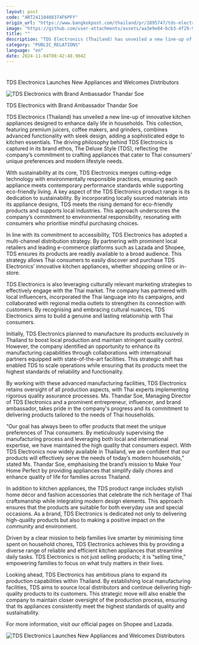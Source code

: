 ```yaml
---
layout: post
code: "ART24110408374F6PFY"
origin_url: "https://www.bangkokpost.com/thailand/pr/2895747/tds-electronics-launches-new-appliances-and-welcomes-distributors"
image: "https://github.com/user-attachments/assets/aa3e9e84-bcb3-4f29-9bb4-208c078862c0"
title: ""
description: "TDS Electronics (Thailand) has unveiled a new line-up of innovative kitchen appliances designed to enhance daily life in households. This collection, featuring premium juicers, coffee makers, and grinders, combines advanced functionality with sleek design, adding a sophisticated edge to kitchen essentials. The driving philosophy behind TDS Electronics is captured in its brand ethos, The Deluxe Style (TDS), reflecting the company’s commitment to crafting appliances that cater to Thai consumers"
category: "PUBLIC_RELATIONS"
language: "en"
date: 2024-11-04T08:42:48.904Z
---
```


# 

TDS Electronics Launches New Appliances and Welcomes Distributors

![TDS Electronics with Brand Ambassador Thandar Soe](https://github.com/user-attachments/assets/56a50469-6cfb-449c-bc50-47c1da4f6903)

TDS Electronics with Brand Ambassador Thandar Soe

TDS Electronics (Thailand) has unveiled a new line-up of innovative kitchen appliances designed to enhance daily life in households. This collection, featuring premium juicers, coffee makers, and grinders, combines advanced functionality with sleek design, adding a sophisticated edge to kitchen essentials. The driving philosophy behind TDS Electronics is captured in its brand ethos, The Deluxe Style (TDS), reflecting the company’s commitment to crafting appliances that cater to Thai consumers' unique preferences and modern lifestyle needs.

With sustainability at its core, TDS Electronics merges cutting-edge technology with environmentally responsible practices, ensuring each appliance meets contemporary performance standards while supporting eco-friendly living. A key aspect of the TDS Electronics product range is its dedication to sustainability. By incorporating locally sourced materials into its appliance designs, TDS meets the rising demand for eco-friendly products and supports local industries. This approach underscores the company’s commitment to environmental responsibility, resonating with consumers who prioritise mindful purchasing choices. 

In line with its commitment to accessibility, TDS Electronics has adopted a multi-channel distribution strategy. By partnering with prominent local retailers and leading e-commerce platforms such as Lazada and Shopee, TDS ensures its products are readily available to a broad audience. This strategy allows Thai consumers to easily discover and purchase TDS Electronics’ innovative kitchen appliances, whether shopping online or in-store. 

TDS Electronics is also leveraging culturally relevant marketing strategies to effectively engage with the Thai market. The company has partnered with local influencers, incorporated the Thai language into its campaigns, and collaborated with regional media outlets to strengthen its connection with customers. By recognising and embracing cultural nuances, TDS Electronics aims to build a genuine and lasting relationship with Thai consumers. 

Initially, TDS Electronics planned to manufacture its products exclusively in Thailand to boost local production and maintain stringent quality control. However, the company identified an opportunity to enhance its manufacturing capabilities through collaborations with international partners equipped with state-of-the-art facilities. This strategic shift has enabled TDS to scale operations while ensuring that its products meet the highest standards of reliability and functionality. 

By working with these advanced manufacturing facilities, TDS Electronics retains oversight of all production aspects, with Thai experts implementing rigorous quality assurance processes. Ms. Thandar Soe, Managing Director of TDS Electronics and a prominent entrepreneur, influencer, and brand ambassador, takes pride in the company's progress and its commitment to delivering products tailored to the needs of Thai households. 

“Our goal has always been to offer products that meet the unique preferences of Thai consumers. By meticulously supervising the manufacturing process and leveraging both local and international expertise, we have maintained the high quality that consumers expect. With TDS Electronics now widely available in Thailand, we are confident that our products will effectively serve the needs of today’s modern households,” stated Ms. Thandar Soe, emphasising the brand’s mission to Make Your Home Perfect by providing appliances that simplify daily chores and enhance quality of life for families across Thailand. 

In addition to kitchen appliances, the TDS product range includes stylish home décor and fashion accessories that celebrate the rich heritage of Thai craftsmanship while integrating modern design elements. This approach ensures that the products are suitable for both everyday use and special occasions. As a brand, TDS Electronics is dedicated not only to delivering high-quality products but also to making a positive impact on the community and environment. 

Driven by a clear mission to help families live smarter by minimising time spent on household chores, TDS Electronics achieves this by providing a diverse range of reliable and efficient kitchen appliances that streamline daily tasks. TDS Electronics is not just selling products; it is “selling time,” empowering families to focus on what truly matters in their lives. 

Looking ahead, TDS Electronics has ambitious plans to expand its production capabilities within Thailand. By establishing local manufacturing facilities, TDS aims to source local distributors and continue delivering high-quality products to its customers. This strategic move will also enable the company to maintain closer oversight of the production process, ensuring that its appliances consistently meet the highest standards of quality and sustainability. 

For more information, visit our official pages on Shopee and Lazada. 

![TDS Electronics Launches New Appliances and Welcomes Distributors](https://github.com/user-attachments/assets/2754c402-74ea-4356-bc22-ec84244cd39a)